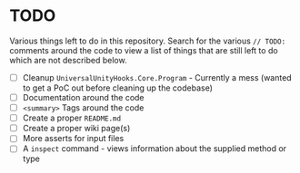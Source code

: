 # TODO
Various things left to do in this repository. Search for the various `// TODO:` comments around the code to view a list of things that are still left to do which are not described below.

- [ ] Cleanup `UniversalUnityHooks.Core.Program` - Currently a mess (wanted to get a PoC out before cleaning up the codebase)  
- [ ] Documentation around the code  
- [ ] `<summary>` Tags around the code  
- [ ] Create a proper `README.md`  
- [ ] Create a proper wiki page(s)  
- [ ] More asserts for input files  
- [ ] A `inspect` command - views information about the supplied method or type